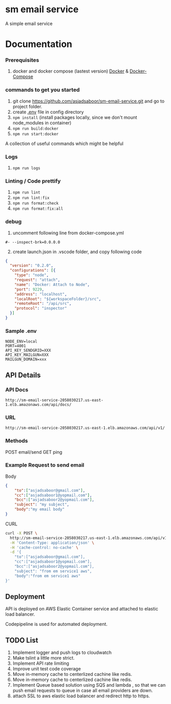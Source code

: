 # sm email service
A simple email service

# Documentation
### Prerequisites

1. docker and docker compose (lastest version) [Docker](https://www.docker.com/) & [Docker-Compose](https://docs.docker.com/compose/)

### commands to get you started

1. git clone https://github.com/asjadsaboor/sm-email-service.git and go to project folder.
2. create [.env](#sample-.env) file in config directory
3. `npm install` (install packages locally, since we don't mount node_modules in container)
4. `npm run build:docker`
5. `npm run start:docker`

A collection of useful commands which might be helpful

### Logs

1. `npm run logs`

### Linting / Code prettify

1. `npm run lint`
2. `npm run lint:fix`
3. `npm run format:check`
4. `npm run format:fix:all`

### debug

1. uncomment following line from docker-compose.yml

```
#- --inspect-brk=0.0.0.0
```

2. create launch.json in .vscode folder, and copy following code

```json
{
  "version": "0.2.0",
  "configurations": [{
    "type": "node",
    "request": "attach",
    "name": "Docker: Attach to Node",
    "port": 9229,
    "address": "localhost",
    "localRoot": "${workspaceFolder}/src",
    "remoteRoot": "/api/src",
    "protocol": "inspector"
  }]
}
```


### Sample .env

```
NODE_ENV=local
PORT=4001
API_KEY_SENDGRID=XXX
API_KEY_MAILGUN=XXX
MAILGUN_DOMAIN=xxx
```

## API Details

### API Docs
```
http://sm-email-service-2058030217.us-east-1.elb.amazonaws.com/api/docs/
```
### URL
```
http://sm-email-service-2058030217.us-east-1.elb.amazonaws.com/api/v1/
```

### Methods
  POST  email/send
  GET   ping

### Example Request to send  email

Body
```json
{
	"to":["asjadsaboor@gmail.com"],
	"cc":["asjadsaboor1@yopmail.com"],
	"bcc":["asjadsaboor2@yopmail.com"],
	"subject": "my subject",
	"body":"my email body"
}
```

CURL
```sh
curl -X POST \
  http://sm-email-service-2058030217.us-east-1.elb.amazonaws.com/api/v1/email/send \
  -H 'Content-Type: application/json' \
  -H 'cache-control: no-cache' \
  -d '{
	"to":["asjadsaboor@gmail.com"],
	"cc":["asjadsaboor1@yopmail.com"],
	"bcc":["asjadsaboor2@yopmail.com"],
	"subject": "from em service1 aws",
	"body":"from em service1 aws"
}'
```

## Deployment

API is deployed on AWS Elastic Container service and attached to elastic load balancer.

Codepipeline is used for automated deployment.


## TODO List
1. Implement logger and push logs to cloudwatch
2. Make tslint a little more strict.
3. Implement API rate limiting
4. Improve unit test code coverage
5. Move in-memory cache to centerlized cachine like redis.
6. Move in-memory cache to centerlized cachine like redis.
7. Implement Queue based solution using SQS and lambda , so that  we can push email requests to queue in case all email providers are down.
8. attach SSL to  aws elastic load balancer and redirect http to https.
